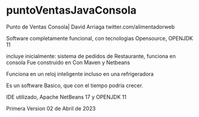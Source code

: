 # puntoVentasJavaConsola

Punto de Ventas Consola| David Arriaga twitter.com/alimentadorweb

Software completamente funcional, con tecnologias Opensource, OPENJDK 11

incluye inicialmente: sistema de pedidos de Restaurante, funciona en consola
Fue construido en Con Maven y Netbeans

Funciona en un reloj inteligente incluso en una refrigeradora

Es un software Basico, que con el tiempo podria crecer.

IDE utilizado, Apache NetBeans 17 y OPENJDK 11

Primera Version 02 de Abril de 2023
